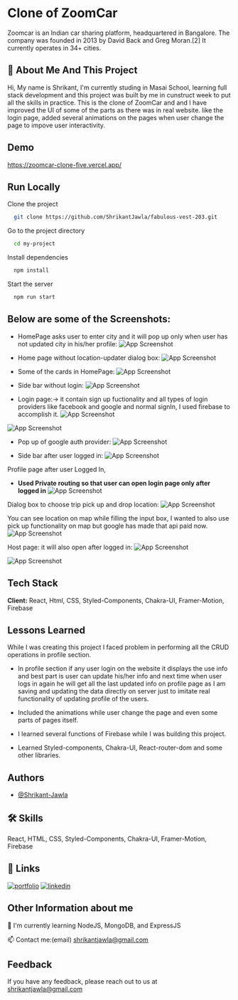 
# Clone of  ZoomCar

Zoomcar is an Indian car sharing platform, headquartered in Bangalore. The company was founded in 2013 by David Back and Greg Moran.[2] It currently operates in 34+ cities.


## 🚀 About Me And This Project
Hi, My name is Shrikant, I'm currently studing in Masai School, learning full stack development and this project was built by me in cunstruct week to put all the skills in practice.
This is the clone of ZoomCar and and I have improved the UI of some of the parts as there was in real website.
like the login page, added several animations on the pages when user change the page to impove user interactivity.



## Demo

https://zoomcar-clone-five.vercel.app/


## Run Locally

Clone the project

```bash
  git clone https://github.com/ShrikantJawla/fabulous-vest-203.git
```

Go to the project directory

```bash
  cd my-project
```

Install dependencies

```bash
  npm install
```

Start the server

```bash
  npm run start
```


## Below are some of the Screenshots:

- HomePage asks user to enter city and it will pop up only when user has not updated city in his/her profile:
![App Screenshot](https://github.com/ShrikantJawla/fabulous-vest-203/blob/main/Project%20ScreenShots/8%20(2).png?raw=true)

- Home page without location-updater dialog box:
![App Screenshot](https://github.com/ShrikantJawla/fabulous-vest-203/blob/main/Project%20ScreenShots/3.jpg?raw=true)

- Some of the cards in HomePage:
![App Screenshot](https://github.com/ShrikantJawla/fabulous-vest-203/blob/main/Project%20ScreenShots/3.2.png?raw=true)

- Side bar without login:
![App Screenshot](https://github.com/ShrikantJawla/fabulous-vest-203/blob/main/Project%20ScreenShots/7.png?raw=true)

- Login page:-> it contain sign up fuctionality and all types of login providers like facebook and google and normal signIn, I used firebase to accomplish it.
![App Screenshot](https://github.com/ShrikantJawla/fabulous-vest-203/blob/main/Project%20ScreenShots/4.png?raw=true)

![App Screenshot](https://github.com/ShrikantJawla/fabulous-vest-203/blob/main/Project%20ScreenShots/5.png?raw=true)

- Pop up of google auth provider: 
![App Screenshot](https://github.com/ShrikantJawla/fabulous-vest-203/blob/main/Project%20ScreenShots/6.png?raw=true)

- Side bar after user logged in: 
![App Screenshot](https://github.com/ShrikantJawla/fabulous-vest-203/blob/main/Project%20ScreenShots/8.png?raw=true)

Profile page after user Logged In,
-  **Used Private routing so that user can open login page only after logged in**
![App Screenshot](https://github.com/ShrikantJawla/fabulous-vest-203/blob/main/Project%20ScreenShots/7.2.png?raw=true)

Dialog box to choose trip pick up and drop location:
![App Screenshot](https://github.com/ShrikantJawla/fabulous-vest-203/blob/main/Project%20ScreenShots/2.png?raw=true)

You can see location on map while filling the input box, I wanted to also use pick up functionality on map but google has made that api paid now.
![App Screenshot](https://github.com/ShrikantJawla/fabulous-vest-203/blob/main/Project%20ScreenShots/9.png?raw=true)

Host page: it will also open after logged in:
![App Screenshot](https://github.com/ShrikantJawla/fabulous-vest-203/blob/main/Project%20ScreenShots/12.png?raw=true)

![App Screenshot](https://github.com/ShrikantJawla/fabulous-vest-203/blob/main/Project%20ScreenShots/11.png?raw=true)



## Tech Stack

**Client:** React, Html, CSS, Styled-Components, Chakra-UI, Framer-Motion, Firebase 


## Lessons Learned

While I was creating this project I faced problem in performing all the CRUD operations in profile section.
- In profile section if any user login on the website it displays the use info and best part is user can update his/her info and 
  next time when user logs in again he will get all the last updated info on profile page as I am saving and updating the data directly on server just to imitate real functionality of updating profile of the users.

- Included the animations while user change the page and even some parts of pages itself.

- I learned several functions of Firebase while I was building this project.

- Learned Styled-components, Chakra-UI, React-router-dom and some other libraries. 



## Authors

- [@Shrikant-Jawla](https://github.com/ShrikantJawla)


## 🛠 Skills
React, HTML, CSS, Styled-Components, Chakra-UI, Framer-Motion, Firebase


## 🔗 Links
[![portfolio](https://img.shields.io/badge/my_portfolio-000?style=for-the-badge&logo=ko-fi&logoColor=white)](https://katherineoelsner.com/)
[![linkedin](https://img.shields.io/badge/linkedin-0A66C2?style=for-the-badge&logo=linkedin&logoColor=white)](https://www.linkedin.com/in/shrikant-jawla/)


## Other Information about me

🧠 I'm currently learning NodeJS, MongoDB, and ExpressJS

📫 Contact me:(email) shrikantjawla@gmail.com


## Feedback

If you have any feedback, please reach out to us at shrikantjawla@gmail.com

